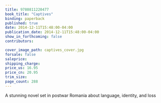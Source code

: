 ```yaml
---
title: 9780811220477
book_title: "Captives"
binding: paperback
published: true
date: 2014-12-11T15:48:00-04:00
publication_date: 2014-12-11T15:48:00-04:00
show_in_forthcoming: false
contributors:

cover_image_path: captives_cover.jpg
forsale: false
saleprice:
shipping_charge:
price_us: 16.95
price_cn: 20.95
trim_size:
page_count: 288
---
```

A stunning novel set in postwar Romania about language, identity, and loss

